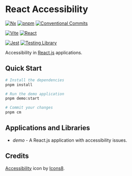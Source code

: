 # React Accessibility

[![Nx](https://img.shields.io/badge/Nx-143055.svg?style=for-the-badge&logo=Nx&logoColor=white)](https://nx.dev/)
[![pnpm](https://img.shields.io/badge/pnpm-F69220.svg?style=for-the-badge&logo=pnpm&logoColor=white)](https://pnpm.io/)
[![Conventional Commits](https://img.shields.io/badge/Conventional%20Commits-FE5196.svg?style=for-the-badge&logo=Conventional-Commits&logoColor=white)](https://www.conventionalcommits.org/en/v1.0.0/)

[![Vite](https://img.shields.io/badge/Vite-646CFF.svg?style=for-the-badge&logo=Vite&logoColor=white)](https://vitejs.dev/)
[![React](https://img.shields.io/badge/React-61DAFB.svg?style=for-the-badge&logo=React&logoColor=black)](https://react.dev/)

[![Jest](https://img.shields.io/badge/Jest-C21325.svg?style=for-the-badge&logo=Jest&logoColor=white)](https://jestjs.io/)
[![Testing Library](https://img.shields.io/badge/Testing%20Library-E33332.svg?style=for-the-badge&logo=Testing-Library&logoColor=white)](https://testing-library.com/)

Accessibility in [React.js](https://react.dev/) applications.

## Quick Start

```sh
# Install the dependencies
pnpm install

# Run the demo application
pnpm demo:start

# Commit your changes
pnpm cm
```

## Applications and Libraries

- _demo_ - A React.js application with accessibility issues.

## Credits

[Accessibility](https://icons8.com/icon/63223/web-accessibility) icon by [Icons8](https://icons8.com).
